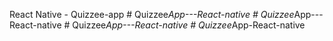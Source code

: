 React Native - Quizzee-app
#   Q u i z z e e _ A p p - - - R e a c t - n a t i v e  
 #   Q u i z z e e _ A p p - - - R e a c t - n a t i v e  
 #   Q u i z z e e _ A p p - - - R e a c t - n a t i v e  
 #   Q u i z z e e _ A p p - R e a c t - n a t i v e  
 